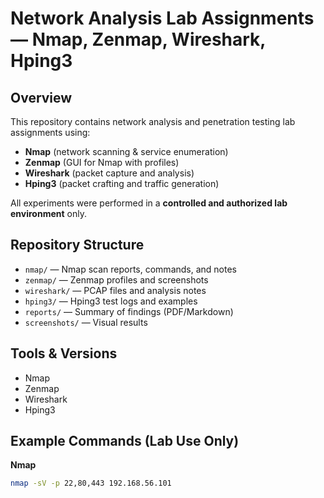 # Network Analysis Lab Assignments — Nmap, Zenmap, Wireshark, Hping3

## Overview
This repository contains network analysis and penetration testing lab assignments using:
- **Nmap** (network scanning & service enumeration)  
- **Zenmap** (GUI for Nmap with profiles)  
- **Wireshark** (packet capture and analysis)  
- **Hping3** (packet crafting and traffic generation)

All experiments were performed in a **controlled and authorized lab environment** only.

## Repository Structure
- `nmap/` — Nmap scan reports, commands, and notes  
- `zenmap/` — Zenmap profiles and screenshots  
- `wireshark/` — PCAP files and analysis notes  
- `hping3/` — Hping3 test logs and examples  
- `reports/` — Summary of findings (PDF/Markdown)  
- `screenshots/` — Visual results

## Tools & Versions
- Nmap 
- Zenmap
- Wireshark
- Hping3

## Example Commands (Lab Use Only)
**Nmap**
```bash
nmap -sV -p 22,80,443 192.168.56.101
